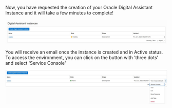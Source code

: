 Now, you have requested the creation of your Oracle Digital Assistant Instance and it will take a few minutes to complete!

![OCI console - Instance in Creating status](assets/creating-instance-status.jpg)

You will receive an email once the instance is created and in Active status. To access the environment, you can click on the button with 'three dots' and select 'Service Console'

![OCI console - Instance in Creating status](assets/access-service-console.jpg)
